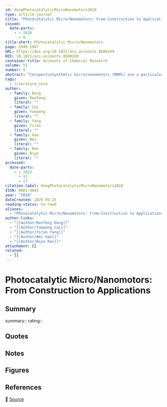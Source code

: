 ```yaml
---
id: dongPhotocatalyticMicroNanomotors2018
type: article-journal
title: "Photocatalytic Micro/Nanomotors: From Construction to Applications"
issued:
  date-parts:
    - - 2018
      - 9
title-short: Photocatalytic Micro/Nanomotors
page: 1940-1947
URL: https://doi.org/10.1021/acs.accounts.8b00249
DOI: 10.1021/acs.accounts.8b00249
container-title: Accounts of Chemical Research
volume: 51
number: 9
abstract: "ConspectusSynthetic micro/nanomotors (MNMs) are a particular class of micrometer or nanometer scale devices with controllable motion behavior in solutions by transferring various energies (chemical, optical, acoustic, magnetic, electric, etc.) into mechanical energy. These tiny devices can be functionalized either chemically or physically to accomplish complex tasks in a microcosm. Up to now, MNMs have exhibited great potential in various fields, ranging from environmental remediation, nanofabrication, to biomedical applications.Recently, light-driven MNMs as classic artificial MNMs have attracted much attention. Under wireless remote control, they can perform reversible and repeatable motion behavior with immediate photoresponse. Photocatalytic micro/nanomotors (PMNMs) based on photocatalysts, one of the most important light-driven MNMs, can utilize energy from both the external light source and surrounding chemicals to achieve efficient propulsion. Unlike other kinds of MNMs, the PMNMs have a unique characteristic: photocatalytic property. On one hand, since photocatalysts can convert both optical and chemical energy inputs into mechanical propulsion of PMNMs via photocatalytic reactions, the propulsion generated can be modulated in many ways, such as through chemical concentration or light intensity. In addition, these PMNMs can be operated at low levels of optical and chemical energy input which is highly desired for more practical scenarios. Furthermore, PMNMs can be operated with custom features, including go/stop motion control through regulating an on/off switch, speed modulation through varying light intensities, direction control through adjusting light source position, and so forth. On the other hand, as superoxide radicals can be generated by photocatalytic reactions of activated photocatalysts, the PMNMs show great potential in environment remediation, especially in organic pollutant degradation.In order to construct more practical PMNMs for future applications and further extend their application fields, the ideal PMNMs should be operated in a fully environmentally friendly system with strong propulsion. In the past decade, great progress in the construction, motion regulation, and application of PMNMs has been achieved, but there are still some challenges to realize the perfect system. In this Account, we will summarize our recent efforts and those of other groups in the development toward attractive PMNM systems. First, we will illustrate basic principles about the photocatalytic reactions of photocatalysts and demonstrate how the photocatalytic reactions affect the propulsion of PMNMs. Then, we will illustrate the construction strategies for highly efficient and biocompatible PMNMs from two key aspects: (1) Improvement of energy conversion efficiency to achieve strong propulsion of PMNMs. (2) Expansion of the usable wavelengths of light to operate PMNMs in environment-friendly conditions. Next, potential applications of PMNMs have been described. In particular, environment remediation has taken major attention for the applications of PMNMs due to their photocatalytic properties. Finally, in order to promote the development of PMNMs which can be operated in fully green environments for more practical applications, an outlook of key challenges and opportunities in construction of ideal PMNMs is presented."
tags:
  - literature_note
author:
  - family: Dong
    given: Renfeng
    literal: ""
  - family: Cai
    given: Yuepeng
    literal: ""
  - family: Yang
    given: Yiran
    literal: ""
  - family: Gao
    given: Wei
    literal: ""
  - family: Ren
    given: Biye
    literal: ""
accessed:
  date-parts:
    - - 2022
      - 11
      - 17
citation-label: dongPhotocatalyticMicroNanomotors2018
ISSN: 0001-4842
year: "2018"
dateCreated: 2025-05-25
reading-status: to-read
aliases:
  - "Photocatalytic Micro/Nanomotors: From Construction to Applications"
author-links:
  - "[[Author/Renfeng Dong]]"
  - "[[Author/Yuepeng Cai]]"
  - "[[Author/Yiran Yang]]"
  - "[[Author/Wei Gao]]"
  - "[[Author/Biye Ren]]"
attachment: []
related:
  - []
---
```


# Photocatalytic Micro/Nanomotors: From Construction to Applications

## Summary
summary::
rating::

## Quotes

## Notes

## Figures

## References

🔗 [Source](https://doi.org/10.1021/acs.accounts.8b00249)

